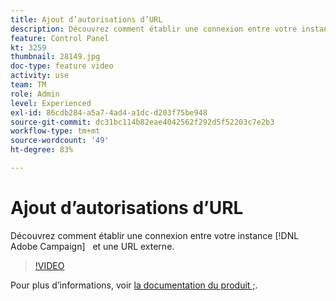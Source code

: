 ```yaml
---
title: Ajout d’autorisations d’URL
description: Découvrez comment établir une connexion entre votre instance Adobe Campaign et une URL externe.
feature: Control Panel
kt: 3259
thumbnail: 28149.jpg
doc-type: feature video
activity: use
team: TM
role: Admin
level: Experienced
exl-id: 86cdb284-a5a7-4ad4-a1dc-d203f75be948
source-git-commit: dc31bc114b82eae4042562f292d5f52203c7e2b3
workflow-type: tm+mt
source-wordcount: '49'
ht-degree: 83%

---
```


# Ajout d’autorisations d’URL

Découvrez comment établir une connexion entre votre instance [!DNL Adobe Campaign]   et une URL externe.

>[!VIDEO](https://video.tv.adobe.com/v/28149?quality=12)

Pour plus d’informations, voir [la documentation du produit ;](https://experienceleague.adobe.com/docs/control-panel/using/instances-settings/url-permissions.html?lang=fr).
